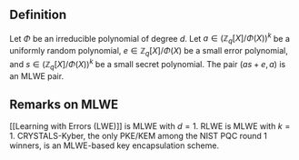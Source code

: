 ## Definition

Let $\Phi$ be an irreducible polynomial of degree $d$. Let $a \in (\mathbb{Z}_q[X]/\Phi(X))^k$ be a uniformly random polynomial, $e \in \mathbb{Z}_q[X]/\Phi(X)$ be a small error polynomial, and $s \in (\mathbb{Z}_q[X]/\Phi(X))^k$ be a small secret polynomial. The pair $(as + e, a)$ is an MLWE pair.

## Remarks on MLWE

[[Learning with Errors (LWE)]] is MLWE with $d = 1$. RLWE is MLWE with $k = 1$. CRYSTALS-Kyber, the only PKE/KEM among the NIST PQC round 1 winners, is an MLWE-based key encapsulation scheme.